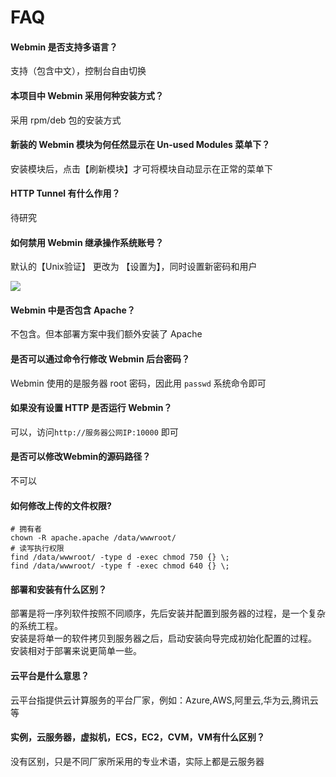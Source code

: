 # FAQ

#### Webmin 是否支持多语言？

支持（包含中文），控制台自由切换

#### 本项目中 Webmin 采用何种安装方式？

采用 rpm/deb 包的安装方式

#### 新装的 Webmin 模块为何任然显示在 Un-used Modules 菜单下？

安装模块后，点击【刷新模块】才可将模块自动显示在正常的菜单下

#### HTTP Tunnel 有什么作用？

待研究

#### 如何禁用 Webmin 继承操作系统账号？

默认的【Unix验证】 更改为 【设置为】，同时设置新密码和用户

![](https://libs.websoft9.com/Websoft9/DocsPicture/zh/webmin/webmin-usermode-websoft9.png)

#### Webmin 中是否包含 Apache？

不包含。但本部署方案中我们额外安装了 Apache

#### 是否可以通过命令行修改 Webmin 后台密码？

Webmin 使用的是服务器 root 密码，因此用 `passwd` 系统命令即可

#### 如果没有设置 HTTP 是否运行 Webmin？

可以，访问`http://服务器公网IP:10000` 即可

#### 是否可以修改Webmin的源码路径？

不可以

#### 如何修改上传的文件权限?

```shell
# 拥有者
chown -R apache.apache /data/wwwroot/
# 读写执行权限
find /data/wwwroot/ -type d -exec chmod 750 {} \;
find /data/wwwroot/ -type f -exec chmod 640 {} \;
```

#### 部署和安装有什么区别？

部署是将一序列软件按照不同顺序，先后安装并配置到服务器的过程，是一个复杂的系统工程。  
安装是将单一的软件拷贝到服务器之后，启动安装向导完成初始化配置的过程。  
安装相对于部署来说更简单一些。 

#### 云平台是什么意思？

云平台指提供云计算服务的平台厂家，例如：Azure,AWS,阿里云,华为云,腾讯云等

#### 实例，云服务器，虚拟机，ECS，EC2，CVM，VM有什么区别？

没有区别，只是不同厂家所采用的专业术语，实际上都是云服务器
